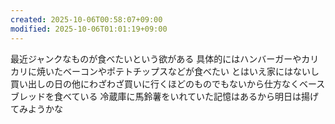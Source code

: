 ```yaml
---
created: 2025-10-06T00:58:07+09:00
modified: 2025-10-06T01:01:19+09:00
---
```


最近ジャンクなものが食べたいという欲がある
具体的にはハンバーガーやカリカリに焼いたベーコンやポテトチップスなどが食べたい
とはいえ家にはないし買い出しの日の他にわざわざ買いに行くほどのものでもないから仕方なくベースブレッドを食べている
冷蔵庫に馬鈴薯をいれていた記憶はあるから明日は揚げてみようかな
